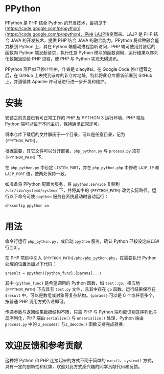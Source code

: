 # PPython

PPython 是 PHP 结合 Python 的开发技术，最初见于 [https://code.google.com/p/ppython](https://code.google.com/p/ppython)，系由 [LAJP](https://code.google.com/p/lajp)演变而来。LAJP 是 PHP 结合 JAVA 的开发技术，提供 PHP 结合 JAVA 的融合能力。PPython 将此种融合能力移到 Python 上，其在 Python 端启动进程监听访问，PHP 端可使用封装后的函数向 Python 端发起请求，执行任意 Python 模块的函数调用，运行结果以序列化数据返回给 PHP 进程，使 PHP 与 Python 实现无碍通讯。

PPython 项目似已停止维护，作者是 diaoyifei。在 Google Code 停止运营之后，在 GitHub 上未找到该库的新仓库地址，特此将此仓库重新部署到 GitHub 上，并遵循其 Apache 许可证进行进一步开发和维护。

# 安装

安装之前先要已有可正常工作的 PHP 及 PYTHON 3 运行环境，PHP 端及 Python 端可以位于不同主机，保持通讯正常即可。

将本仓库下载后的文件解压于一个目录，可以是任意目录，记为 `{PPYTHON_PATH}`。

根据需要，其它文件可以分开部署，`php_python.py` 与 `process.py` 须在 `{PPYTHON_PATH}` 下。

在 `php_python.py` 中设定 `LISTEN_PORT`，并在 `php_python.php` 中修改 `LAJP_IP` 和 `LAJP_PORT` 值，使两处保持一致。

如准备将 PPython 配置为服务，将 `ppython.service` 复制到 `/usr/lib/systemd/system/` 下，并将其中的 `{PPYTHON_PATH}` 改为实际路径。运行以下命令可使 `ppython` 服务在系统启动时自动运行：

```
chkconfig ppython on
```

# 用法

命令行运行 `php_python.py`，或启动 `ppython` 服务，确认 Python 已按设定端口进行监听。

在 PHP 项目中引入 `{PPYTHON_PATH}/php/php_python.php`，在需要执行 Python 处理的位置添加以下代码：

```
$result = ppython({python_func},{params}...)
```

其中 `{python_func}` 是希望调用的 Python 函数，如 `test::go`，相应地 `{PPYTHON_PATH}` 下应具有 `test.py` 文件，且其中存在 `go` 函数。运行结果保存在 `$result` 中，可以是数组或对象等复杂结构。`{params}` 可以是 0 个或任意多个，按普通 PHP 调用方式传递即可。

传递参数与返回结果数据结构不限，只需 PHP 与 Python 端均能识别其序列化与反序列化，PHP 端由 `serialize()` 与 `unserialize()` 处理，Python 端由 `process.py` 中的 `z_encode()` 与`z_decode()` 函数支持完成转换。

# 欢迎反馈和参考贡献

这种将 Python 和 PHP 连接起来的方式不同于简单的 `exec()`、`system()` 方式，具有一定的创新性和优势，欢迎对此方式感兴趣的同学贡献代码和反馈。

